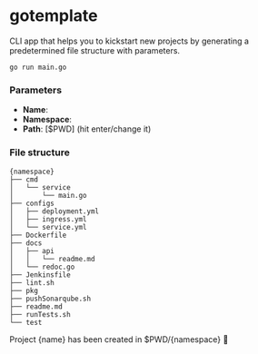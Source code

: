 # gotemplate

CLI app that helps you to kickstart new projects by generating a predetermined file structure with parameters.

```
go run main.go
```
### Parameters

- **Name**: 
- **Namespace**: 
- **Path**: [$PWD] (hit enter/change it)

### File structure
```
{namespace}
├── cmd
│   └── service
│       └── main.go
├── configs
│   ├── deployment.yml
│   ├── ingress.yml
│   └── service.yml
├── Dockerfile
├── docs
│   ├── api
│   │   └── readme.md
│   └── redoc.go
├── Jenkinsfile
├── lint.sh
├── pkg
├── pushSonarqube.sh
├── readme.md
├── runTests.sh
└── test
```

Project {name} has been created in $PWD/{namespace} 🍺